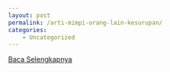 ```yaml
---
layout: post
permalink: /arti-mimpi-orang-lain-kesurupan/
categories:
    - Uncategorized
---
```


[Baca Selengkapnya](/08)